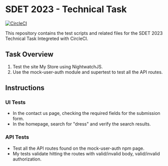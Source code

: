 # SDET 2023 - Technical Task 
[![CircleCI](https://circleci.com/gh/andrewsamehkedees/SDET-2023-Technical-Task.svg?style=svg)](https://circleci.com/gh/andrewsamehkedees/SDET-2023-Technical-Task)

This repository contains the test scripts and related files for the SDET 2023 Technical Task Integreted with CircleCI.

## Task Overview

1. Test the site My Store using NightwatchJS.
2. Use the mock-user-auth module and supertest to test all the API routes.

## Instructions

### UI Tests

- In the contact us page, checking the required fields for the submission form.
- In the homepage, search for "dress" and verify the search results.

### API Tests

- Test all the API routes found on the mock-user-auth npm page.
- My tests validate hitting the routes with valid/invalid body, valid/invalid authorization.
